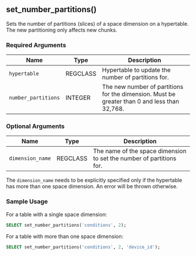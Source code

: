 ## set_number_partitions() 
Sets the number of partitions (slices) of a space dimension on a
hypertable. The new partitioning only affects new chunks.

### Required Arguments

|Name|Type|Description|
|---|---|---|
| `hypertable` | REGCLASS | Hypertable to update the number of partitions for.|
| `number_partitions` | INTEGER | The new number of partitions for the dimension. Must be greater than 0 and less than 32,768.|

### Optional Arguments

|Name|Type|Description|
|---|---|---|
| `dimension_name` | REGCLASS | The name of the space dimension to set the number of partitions for.|

The `dimension_name` needs to be explicitly specified only if the
hypertable has more than one space dimension. An error will be thrown
otherwise.

### Sample Usage 

For a table with a single space dimension:
```sql
SELECT set_number_partitions('conditions', 2);
```

For a table with more than one space dimension:
```sql
SELECT set_number_partitions('conditions', 2, 'device_id');
```

